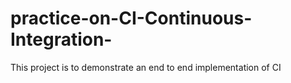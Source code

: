 # practice-on-CI-Continuous-Integration-
This project is to demonstrate an end to end implementation of CI

